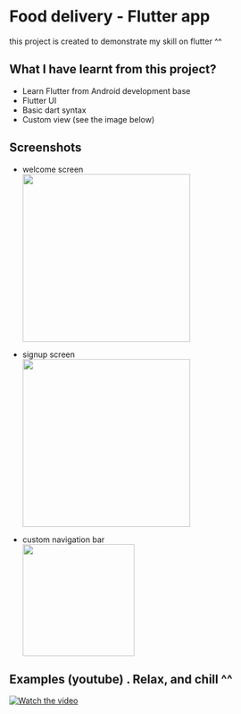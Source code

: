 
# Food delivery - Flutter app

this project is created to demonstrate my skill on flutter ^^




## What I have learnt from this project?

- Learn Flutter from Android development base
- Flutter UI
- Basic dart syntax
- Custom view (see the image below)


## Screenshots
- welcome screen
  <br/>
  <img src="https://scontent.fsgn2-6.fna.fbcdn.net/v/t1.15752-9/s1080x2048/246844610_1062733754529628_4281279289003785118_n.jpg?_nc_cat=110&ccb=1-5&_nc_sid=ae9488&_nc_ohc=RsSnHcVcKLUAX9nO1CY&_nc_ht=scontent.fsgn2-6.fna&oh=9d2439360ac1ca7cf5f785de26279511&oe=61A546E5" width="300">

- signup screen
  <br/>
  <img src="https://scontent.fsgn2-4.fna.fbcdn.net/v/t1.15752-9/s1080x2048/247930037_253566296735626_5641759937714845028_n.jpg?_nc_cat=109&ccb=1-5&_nc_sid=ae9488&_nc_ohc=kEQR5GaCFOgAX-NDncn&tn=kiNf16G3oX_J6Gj0&_nc_ht=scontent.fsgn2-4.fna&oh=93302fd9231f80215d7997f219809de5&oe=61A21C08" width="300">

- custom navigation bar
  <br/>
  <img src="https://scontent.fsgn2-4.fna.fbcdn.net/v/t1.15752-9/248399769_985391698711558_8720122237174640417_n.png?_nc_cat=101&ccb=1-5&_nc_sid=ae9488&_nc_ohc=tPDusncu3-QAX-eAmax&_nc_ht=scontent.fsgn2-4.fna&oh=69b459c0eaa83bfcbd6c0072262ae136&oe=61A5BB07" height="200">


## Examples (youtube) . Relax, and chill ^^

[![Watch the video](https://icdn.digitaltrends.com/image/digitaltrends/grubhub-2.jpg)](https://www.youtube.com/watch?v=dQw4w9WgXcQ)

  